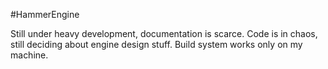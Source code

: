 #HammerEngine

Still under heavy development, documentation is scarce.
Code is in chaos, still deciding about engine design stuff.
Build system works only on my machine.
